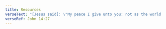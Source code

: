 ```yaml
---
title: Resources
verseText: "[Jesus said]: \"My peace I give unto you: not as the world giveth.\""
verseRef: John 14:27
---
```


